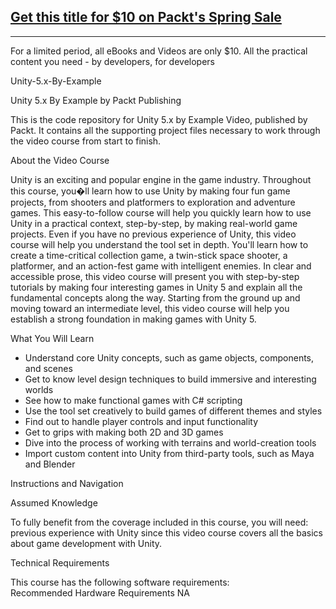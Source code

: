 ## [Get this title for $10 on Packt's Spring Sale](https://www.packt.com/B05118?utm_source=github&utm_medium=packt-github-repo&utm_campaign=spring_10_dollar_2022)
-----
For a limited period, all eBooks and Videos are only $10. All the practical content you need \- by developers, for developers

Unity-5.x-By-Example

Unity 5.x By Example by Packt Publishing

This is the code repository for Unity 5.x by Example Video, published by Packt. It contains all the supporting project files necessary to work through the video course from start to finish.

About the Video Course

Unity is an exciting and popular engine in the game industry. Throughout this course, you�ll learn how to use Unity by making four fun game projects, from shooters and platformers to exploration and adventure games. This easy-to-follow course will help you quickly learn how to use Unity in a practical context, step-by-step, by making real-world game projects. Even if you have no previous experience of Unity, this video course will help you understand the tool set in depth. You'll learn how to create a time-critical collection game, a twin-stick space shooter, a platformer, and an action-fest game with intelligent enemies. In clear and accessible prose, this video course will present you with step-by-step tutorials by making four interesting games in Unity 5 and explain all the fundamental concepts along the way. Starting from the ground up and moving toward an intermediate level, this video course will help you establish a strong foundation in making games with Unity 5.

What You Will Learn

<DIV class=book-info-will-learn-text> <UL> <LI>Understand core Unity concepts, such as game objects, components, and scenes <LI>Get to know level design techniques to build immersive and interesting worlds <LI>See how to make functional games with C# scripting <LI>Use the tool set creatively to build games of different themes and styles <LI>Find out to handle player controls and input functionality <LI>Get to grips with making both 2D and 3D games <LI>Dive into the process of working with terrains and world-creation tools <LI>Import custom content into Unity from third-party tools, such as Maya and Blender </LI></UL></DIV>
Instructions and Navigation

Assumed Knowledge

To fully benefit from the coverage included in this course, you will need:<br/> previous experience with Unity since this video course covers all the basics about game development with Unity.

Technical Requirements

This course has the following software requirements:<br/> Recommended Hardware Requirements NA
